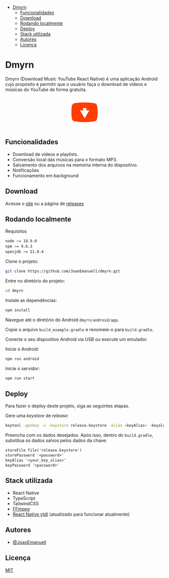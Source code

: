 - [Dmyrn](#dmyrn)
  - [Funcionalidades](#funcionalidades)
  - [Download](#download)
  - [Rodando localmente](#rodando-localmente)
  - [Deploy](#deploy)
  - [Stack utilizada](#stack-utilizada)
  - [Autores](#autores)
  - [Licença](#licença)


# Dmyrn

Dmyrn (Download Music YouTube React Native) é uma aplicação Android cujo propósito é permitir que o usuário faça o download de vídeos e músicas do YouTube de forma gratuita.

<p align="center">
  <img src="./docs/images/icon.png" alt="icon" width="100px"/>
</p>

## Funcionalidades

- Download de vídeos e playlists.
- Conversão local das músicas para o formato MP3.
- Salvamento dos arquivos na memória interna do dispositivo.
- Notificações
- Funcionamento em background

## Download

Acesse o [site](https://joaoemanuell.github.io/dmyrn/html/download.html) ou a página de [releases](https://github.com/JoaoEmanuell/dmyrn/releases)

## Rodando localmente

Requisitos

```bash
node >= 19.9.0
npm >= 9.6.3
openjdk >= 21.0.4
```

Clone o projeto:

```bash
git clone https://github.com/JoaoEmanuell/dmyrn.git
```

Entre no diretório do projeto:

```bash
cd dmyrn
```

Instale as dependências:

```bash
npm install
```

Navegue até o diretório do Android `dmyrn/android/app`.

Copie o arquivo `build_example.gradle` e renomeie-o para `build.gradle`.

Conecte o seu dispositivo Android via USB ou execute um emulador.

Inicie o Android:

```bash
npm run android
```

Inicie o servidor:

```bash
npm run start
```

## Deploy

Para fazer o deploy deste projeto, siga as seguintes etapas.

Gere uma *keystore* de *release*:

```bash
keytool -genkey -v -keystore release.keystore -alias <keyAlias> -keyalg RSA -keysize 2048 -validity 10000
```

Preencha com os dados desejados. Após isso, dentro do `build.gradle`, substitua os dados salvos pelos dados da chave:

```
storeFile file('release.keystore')
storePassword '<password>'
keyAlias '<your_key_alias>'
keyPassword '<password>'
```

## Stack utilizada

- React Native
- TypeScript
- TailwindCSS
- [FFmpeg](https://github.com/arthenica/ffmpeg-kit)
- [React Native ytdl](https://github.com/ytdl-js/react-native-ytdl) (atualizado para funcionar atualmente)

## Autores

- [@JoaoEmanuell](https://www.github.com/JoaoEmanuell)

## Licença

[MIT](https://github.com/JoaoEmanuell/dmyrn/blob/master/LICENSE)
